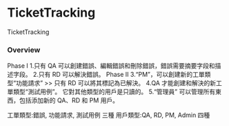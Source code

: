 # TicketTracking
 TicketTracking

### Overview 

Phase I
	1.只有 QA 可以創建錯誤、編輯錯誤和刪除錯誤，錯誤需要摘要字段和描述字段。
	2.只有 RD 可以解決錯誤。
Phase II 
	3.“PM”，可以創建新的工單類型“功能請求” >> 只有 RD 可以將其標記為已解決。
	4.QA 才能創建和解決的新工單類型“測試用例”。 它對其他類型的用戶是只讀的。
	5.“管理員” 可以管理所有東西，包括添加新的 QA、RD 和 PM 用戶。

工單類型:錯誤, 功能請求, 測試用例 三種
用戶類型:QA, RD, PM, Admin 四種
